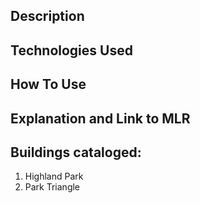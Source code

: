 ## Description

## Technologies Used

## How To Use

<!-- screenshot -->

## Explanation and Link to MLR

## Buildings cataloged:

1.  Highland Park
2.  Park Triangle
